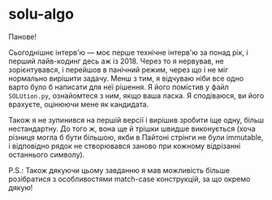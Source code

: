 # solu-algo
Панове!

Сьогоднішнє інтерв'ю — моє перше технічне інтерв'ю за понад рік, і перший лайв-кодинг десь аж із 2018.
Через то я нервував, не зорієнтувався, і перейшов в панічний режим, через що і не міг нормально вирішити задачу.
Менш з тим, я відчуваю ніби все одно варто було б написати для неї рішення.
Я його помістив у файл `SOLUtion.py`, ознайомтеся з ним, якщо ваша ласка. Я сподіваюся, ви його врахуєте, оцінюючи мене як кандидата.

Також я не зупинився на першій версії і вирішив зробити іще одну, більш нестандартну. До того ж, вона ще й трішки швидше виконується (хоча різниця могла б бути більшою, якби в Пайтоні стрінги не були immutable, і відповідно рядок не створювався заново при кожному відрізанні останнього символу).

P.S.: Також дякуючи цьому завданню я мав можливість більше розібратися з особливостями match-case конструкцій, за що окремо дякую!